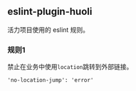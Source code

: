## eslint-plugin-huoli
活力项目使用的 eslint 规则。

### 规则1
禁止在业务中使用`location`跳转到外部链接。
````
'no-location-jump': 'error'
````



